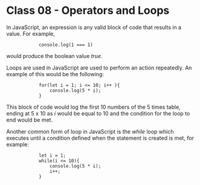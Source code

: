 # Class 08 - Operators and Loops

In JavaScript, an expression is any valid block of code that results in a value. For example, 

                console.log(1 === 1) 
                
would produce the boolean value _true_.

Loops are used in JavaScript are used to perform an action repeatedly. An example of this would be the following:

                for(let i = 1; i <= 10; i++ ){
                    console.log(5 * i);
                }

This block of code would log the first 10 numbers of the 5 times table, ending at 5 x 10 as _i_ would be equal to 10 and the condition for the loop to end would be met. 

Another common form of loop in JavaScript is the _while_ loop which executes until a condition defined when the statement is created is met, for example: 

                let i = 1;
                while(i <= 10){
                    console.log(5 * i);
                    i++;
                }